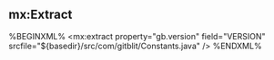 ## mx:Extract

%BEGINXML%
<mx:extract property="gb.version" field="VERSION" srcfile="${basedir}/src/com/gitblit/Constants.java" />
%ENDXML%